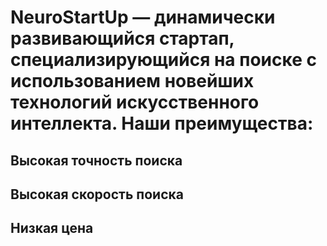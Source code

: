 # NeuroStartUp — динамически развивающийся стартап, специализирующийся на поиске с использованием новейших технологий искусственного интеллекта. Наши преимущества:

## Высокая точность поиска
## Высокая скорость поиска
## Низкая цена